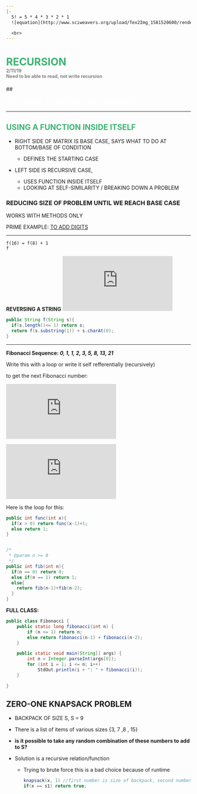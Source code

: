 ```yaml
---
|-
  5! = 5 * 4 * 3 * 2 * 1
  ![equation](http://www.sciweavers.org/upload/Tex2Img_1581520600/render.png)

  <br>
---
```


<link href="http://github.com/yrgoldteeth/darkdowncss/raw/master/darkdown.css" rel="stylesheet">

# <div style="color: #3CB371;  margin: 0;">RECURSION </div> <div style="font-size: 15px; color: gray;"> <strong> <sup>2/11/19</sup> <br> <sup>Need to be able to read, not write recursion<sup>
</strong>
</div>

##<div style="font-size: 20px; color: white;"> THE SAME FUNCTION, BUT SMALLER</div>
</div>

--------------------------------------------------------------------------------



## <div style="color: #3CB371">USING A FUNCTION INSIDE ITSELF</div>

- RIGHT SIDE OF MATRIX IS BASE CASE, SAYS WHAT TO DO AT BOTTOM/BASE OF CONDITION

  - DEFINES THE STARTING CASE

- LEFT SIDE IS RECURSIVE CASE,

  - USES FUNCTION INSIDE ITSELF
  - LOOKING AT SELF-SIMILARITY / BREAKING DOWN A PROBLEM

### REDUCING SIZE OF PROBLEM UNTIL WE REACH BASE CASE

WORKS WITH METHODS ONLY

PRIME EXAMPLE: [TO ADD DIGITS](/in_class/2020/recursion/addDigits.md)<br>

--------------------------------------------------------------------------------

```
f(16) = f(8) + 1
f
```
**REVERSING A STRING**
![equation](https://latex.codecogs.com/gif.latex?%5Cinline%20%5Cbg_white%20%5Ctextbf%7BREVERSE%20A%20STRING%7D%20%5Clinebreak%20%5Clinebreak%20f_%28%20_%5Ctextrm%7BString%20s%7D_%29%20%3D%20%5Cbegin%7BBmatrix%7D%20s%26%20%5Ctextrm%7Bif%20s.length%28%29%7D%20%3C%3D%201%20%5Ctextrm%7B%20%28base%20case%29%7D%5C%5C%20f_%28%20_%5Ctextrm%7Bs.substring%281%29%7D%20_%29&plus;%20%5Ctextrm%7B%5Ctextit%7Bs.charAt%7D%7D%280%29%20%26%20otherwise%20%5Ctextrm%7B%20%28recursive%20case%29%7D%5C%5C%5C%20%5Cend%7BBmatrix%7D)

```java
public String f(String s){
  if(s.length()<= 1) return s;
  return f(s.substring(1)) + s.charAt(0);
}
```

--------------------------------------------------------------------------------

**Fibonacci Sequence: _0, 1, 1, 2, 3, 5, 8, 13, 21_**

Write this with a loop or write it self refferentially (recursively)

to get the next Fibonacci number:

![equation](https://latex.codecogs.com/png.latex?%5Cbg_white%20%5CLARGE%20f_n%20%3D%20f_n_-_1%20+%20f_n_-_2)

![equation](https://latex.codecogs.com/png.latex?%5Cbg_white%20%5CLARGE%20f_2%20%3D%20f_%28_1_%29%20+%20f_%28_0_%29)

Here is the loop for this:

```java
public int func(int x){
  if(x > 0) return func(x-1)+1;
  else return 1;
}
```

```java

/*
 * @param n >= 0
 */
public int fib(int n){
  if(n == 0) return 0;
  else if(n == 1) return 1;
  else{
    return fib(n-1)+fib(n-2);
  }
}
```

**FULL CLASS:**

```java
public class Fibonacci {
    public static long fibonacci(int n) {
        if (n <= 1) return n;
        else return fibonacci(n-1) + fibonacci(n-2);
    }

    public static void main(String[] args) {
        int n = Integer.parseInt(args[0]);
        for (int i = 1; i <= n; i++)
            StdOut.println(i + ": " + fibonacci(i));
    }

}
```

## ZERO-ONE KNAPSACK PROBLEM

- BACKPACK OF SIZE S, S = 9
- There is a list of items of various sizes {3, 7 ,8 , 15}
- **is it possible to take any random combination of these numbers to add to S?**

- Solution is a recursive relation/function

  - Trying to brute force this is a bad choice because of runtime

    ```java
    knapsack(x, 1) //first number is size of backpack, second number is item in list*
    if(x == s1) return true;
    ```
